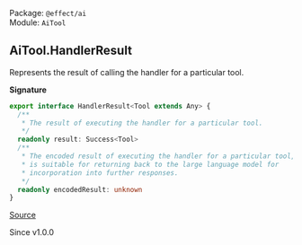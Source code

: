 Package: `@effect/ai`<br />
Module: `AiTool`<br />

## AiTool.HandlerResult

Represents the result of calling the handler for a particular tool.

**Signature**

```ts
export interface HandlerResult<Tool extends Any> {
  /**
   * The result of executing the handler for a particular tool.
   */
  readonly result: Success<Tool>
  /**
   * The encoded result of executing the handler for a particular tool, which
   * is suitable for returning back to the large language model for
   * incorporation into further responses.
   */
  readonly encodedResult: unknown
}
```

[Source](https://github.com/Effect-TS/effect/tree/main/packages/ai/ai/src/AiTool.ts#L188)

Since v1.0.0